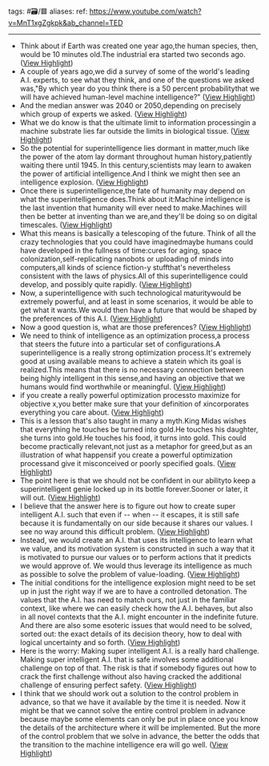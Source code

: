 tags: #🗃/🟥 
aliases: 
ref: 
https://www.youtube.com/watch?v=MnT1xgZgkpk&ab_channel=TED

---

- Think about if Earth was created one year ago,the human species, then, would be 10 minutes old.The industrial era started two seconds ago. ([View Highlight](https://read.readwise.io/read/01gqyjda0w4f9rbb2gx3qgxape))
- A couple of years ago,we did a survey of some of the world's leading A.I. experts,
  to see what they think, and one of the questions we asked was,"By which year do you think there is a 50 percent probabilitythat we will have achieved human-level machine intelligence?" ([View Highlight](https://read.readwise.io/read/01gqyjs1e0etnzcsr6wnpwz72g))
- And the median answer was 2040 or 2050,depending on precisely which group of experts we asked. ([View Highlight](https://read.readwise.io/read/01gqyjs81ek0hdez4t49g9jd74))
- What we do know is that the ultimate limit to information processingin a machine substrate lies far outside the limits in biological tissue. ([View Highlight](https://read.readwise.io/read/01gqyjskhx53w8f8291pv8vm62))
- So the potential for superintelligence lies dormant in matter,much like the power of the atom lay dormant throughout human history,patiently waiting there until 1945.
  In this century,scientists may learn to awaken the power of artificial intelligence.And I think we might then see an intelligence explosion. ([View Highlight](https://read.readwise.io/read/01gqyjtrf8az2h81dzna4e1hb7))
- Once there is superintelligence,the fate of humanity may depend on what the superintelligence does.Think about it:Machine intelligence is the last invention that humanity will ever need to make.Machines will then be better at inventing than we are,and they'll be doing so on digital timescales. ([View Highlight](https://read.readwise.io/read/01gqyjyn3s0mr65jvb91vnywwa))
- What this means is basically a telescoping of the future.
  Think of all the crazy technologies that you could have imaginedmaybe humans could have developed in the fullness of time:cures for aging, space colonization,self-replicating nanobots or uploading of minds into computers,all kinds of science fiction-y stuffthat's nevertheless consistent with the laws of physics.All of this superintelligence could develop, and possibly quite rapidly. ([View Highlight](https://read.readwise.io/read/01gqyjywv63k2gz43t9a9dn6g9))
- Now, a superintelligence with such technological maturitywould be extremely powerful,
  and at least in some scenarios, it would be able to get what it wants.We would then have a future that would be shaped by the preferences of this A.I. ([View Highlight](https://read.readwise.io/read/01gqyjz89da8rvms4qtwq7z62y))
- Now a good question is, what are those preferences? ([View Highlight](https://read.readwise.io/read/01gqyjzf43w8ed2g41p007ncjj))
- We need to think of intelligence as an optimization process,a process that steers the future into a particular set of configurations.A superintelligence is a really strong optimization process.It's extremely good at using available means to achieve a statein which its goal is realized.This means that there is no necessary connection between
  being highly intelligent in this sense,and having an objective that we humans would find worthwhile or meaningful. ([View Highlight](https://read.readwise.io/read/01gqyk0kpxjxt9peg7h7xvh9bm))
- if you create a really powerful optimization processto maximize for objective x,you better make sure that your definition of xincorporates everything you care about. ([View Highlight](https://read.readwise.io/read/01gqyk46hqvqt5en43kjrm9fnx))
- This is a lesson that's also taught in many a myth.King Midas wishes that everything he touches be turned into gold.He touches his daughter, she turns into gold.He touches his food, it turns into gold.
  This could become practically relevant,not just as a metaphor for greed,but as an illustration of what happensif you create a powerful optimization processand give it misconceived or poorly specified goals. ([View Highlight](https://read.readwise.io/read/01gqyk5532eh9zvakez72cfs22))
- The point here is that we should not be confident in our abilityto keep a superintelligent genie locked up in its bottle forever.Sooner or later, it will out. ([View Highlight](https://read.readwise.io/read/01gqykgnen6na6gcwrk0jw7mhs))
- I believe that the answer here is to figure out
  how to create super intelligent A.I. such that even if -- when -- it escapes, it is still safe because it is fundamentally on our side because it shares our values. I see no way around this difficult problem. ([View Highlight](https://read.readwise.io/read/01gqykh58mfrazsjymrgmg606m))
- Instead, we would create an A.I. that uses its intelligence to learn what we value, and its motivation system is constructed in such a way that it is motivated to pursue our values or to perform actions that it predicts we would approve of. We would thus leverage its intelligence as much as possible to solve the problem of value-loading. ([View Highlight](https://read.readwise.io/read/01gqykja6pnvxd0a8y5by5yaqg))
- The initial conditions for the intelligence explosion might need to be set up in just the right way if we are to have a controlled detonation. The values that the A.I. has need to match ours, not just in the familiar context, like where we can easily check how the A.I. behaves, but also in all novel contexts that the A.I. might encounter in the indefinite future. And there are also some esoteric issues that would need to be solved, sorted out: the exact details of its decision theory,
  how to deal with logical uncertainty and so forth. ([View Highlight](https://read.readwise.io/read/01gqykntbnmjajhrtmq589xptm))
- Here is the worry: Making super intelligent A.I. is a really hard challenge. Making super intelligent A.I. that is safe involves some additional challenge on top of that. The risk is that if somebody figures out how to crack the first challenge
  without also having cracked the additional challenge of ensuring perfect safety. ([View Highlight](https://read.readwise.io/read/01gqykpkh45wd722xnspbc5vs1))
- I think that we should work out a solution to the control problem in advance, so that we have it available by the time it is needed. Now it might be that we cannot solve the entire control problem in advance because maybe some elements can only be put in place once you know the details of the architecture where it will be implemented. But the more of the control problem that we solve in advance,
  the better the odds that the transition to the machine intelligence era will go well. ([View Highlight](https://read.readwise.io/read/01gqykq976e22hmqea6j2k4f5w))
